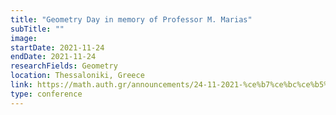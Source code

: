 ```yaml
---
title: "Geometry Day in memory of Professor M. Marias"
subTitle: ""
image:
startDate: 2021-11-24
endDate: 2021-11-24
researchFields: Geometry
location: Thessaloniki, Greece
link: https://math.auth.gr/announcements/24-11-2021-%ce%b7%ce%bc%ce%b5%cf%81%ce%b9%ce%b4%ce%b1-%cf%83%cf%84%ce%b7-%ce%bc%ce%bd%ce%b7%ce%bc%ce%b7-%cf%84%ce%bf%cf%85-%ce%ba%ce%b1%ce%b8%ce%b7%ce%b3%ce%b7%cf%84%ce%b7-%ce%bc%ce%b9%cf%87%ce%b1/
type: conference
---
```

